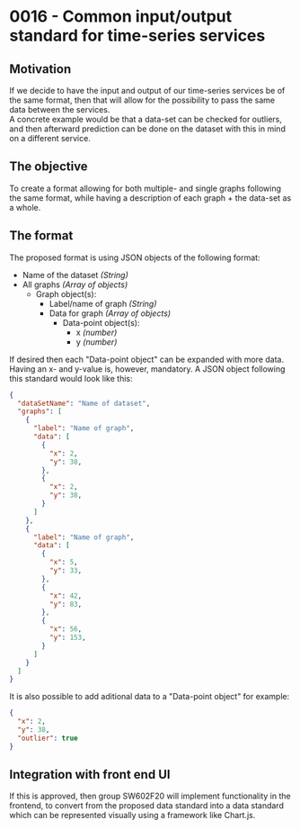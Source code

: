 # 0016 - Common input/output standard for time-series services
## Motivation
If we decide to have the input and output of our time-series services be of the same format, then that will allow for the possibility to pass the same data between the services.  
A concrete example would be that a data-set can be checked for outliers, and then afterward prediction can be done on the dataset with this in mind on a different service.

## The objective
To create a format allowing for both multiple- and single graphs following the same format, while having a description of each graph + the data-set as a whole. 

## The format
The proposed format is using JSON objects of the following format:
- Name of the dataset *(String)*
- All graphs *(Array of objects)*
    - Graph object(s):
        - Label/name of graph *(String)*
        - Data for graph *(Array of objects)*
            - Data-point object(s):
                - x *(number)*
                - y *(number)*

If desired then each "Data-point object" can be expanded with more data. Having an x- and y-value is, however, mandatory. 
A JSON object following this standard would look like this:
```json
{
  "dataSetName": "Name of dataset",
  "graphs": [
    {
      "label": "Name of graph",
      "data": [
        {
          "x": 2,
          "y": 38,
        },
        {
          "x": 2,
          "y": 38,
        }
      ]
    },
    {
      "label": "Name of graph",
      "data": [
        {
          "x": 5,
          "y": 33,
        },
        {
          "x": 42,
          "y": 83,
        },
        {
          "x": 56,
          "y": 153,
        }
      ]
    }
  ]
}
```
It is also possible to add aditional data to a "Data-point object" for example:
```json
{
  "x": 2,
  "y": 38,
  "outlier": true
}
```

## Integration with front end UI
If this is approved, then group SW602F20 will implement functionality in the frontend, to convert from the proposed data standard into a data standard which can be represented visually using a framework like Chart.js.